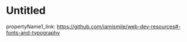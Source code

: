 # Untitled

propertyName1_link: https://github.com/iamismile/web-dev-resources#-fonts-and-typography